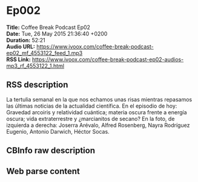 # Ep002  
**Title:** Coffee Break Podcast Ep02  
**Date:** Tue, 26 May 2015 21:36:40 +0200  
**Duration:** 52:21  
**Audio URL:** https://www.ivoox.com/coffee-break-podcast-ep02_mf_4553122_feed_1.mp3  
**RSS Link:** https://www.ivoox.com/coffee-break-podcast-ep02-audios-mp3_rf_4553122_1.html  

## RSS description
La tertulia semanal en la que nos echamos unas risas mientras repasamos las últimas noticias de la actualidad científica. En el episodio de hoy: Gravedad arcoiris y relatividad cuántica; materia oscura frente a energía oscura; vida extraterrestre y ¿marcianitos de secano? En la foto, de izquierda a derecha: Joserra Arévalo, Alfred Rosenberg, Nayra Rodríguez Eugenio, Antonio Darwich, Héctor Socas.

## CBInfo raw description


## Web parse content

